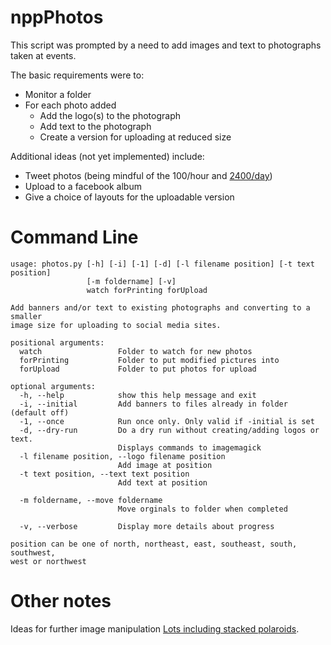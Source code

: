 nppPhotos
=========

This script was prompted by a need to add images and text to photographs taken at events.

The basic requirements were to:

* Monitor a folder
* For each photo added
	* Add the logo(s) to the photograph
	* Add text to the photograph
	* Create a version for uploading at reduced size
	
Additional ideas (not yet implemented) include:
* Tweet photos (being mindful of the 100/hour and [2400/day](https://support.twitter.com/articles/15364-twitter-limits-api-updates-and-following))
* Upload to a facebook album
* Give a choice of layouts for the uploadable version

Command Line
=======

	usage: photos.py [-h] [-i] [-1] [-d] [-l filename position] [-t text position]
					 [-m foldername] [-v]
					 watch forPrinting forUpload
					 
    Add banners and/or text to existing photographs and converting to a smaller
    image size for uploading to social media sites.
    
    positional arguments:
      watch                 Folder to watch for new photos
      forPrinting           Folder to put modified pictures into
      forUpload             Folder to put photos for upload
    
    optional arguments:
      -h, --help            show this help message and exit
      -i, --initial         Add banners to files already in folder (default off)
      -1, --once            Run once only. Only valid if -initial is set
      -d, --dry-run         Do a dry run without creating/adding logos or text.
                            Displays commands to imagemagick
      -l filename position, --logo filename position
                            Add image at position
      -t text position, --text text position
                            Add text at position
    
      -m foldername, --move foldername
                            Move orginals to folder when completed
    
      -v, --verbose         Display more details about progress
    
    position can be one of north, northeast, east, southeast, south, southwest,
    west or northwest


Other notes
=======

Ideas for further image manipulation
[Lots including stacked polaroids](http://www.imagemagick.org/Usage/thumbnails/).
